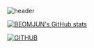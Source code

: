![header](https://capsule-render.vercel.app/api?type=waving&color=timeGradient&text=Welcome%20to%20Beomjun's%20GitHub%20👋&animation=twinkling&fontSize=35&fontAlignY=40&fontAlign=65&height=270)

[![BEOMJUN's GitHub stats](https://github-readme-stats.vercel.app/api?username=BeomjunKim123&include_all_commits=true&theme=nord&hide_border=true&count_private=true)](https://github.com/BeomjunKim123/github-readme-stats)

[![GITHUB](https://hits.seeyoufarm.com/api/count/incr/badge.svg?url=https%3A%2F%2Fgithub.com%2FBeomjunKim123&count_bg=%2300db9c&title_bg=%232F2E2E&icon=github.svg&icon_color=%23FFFFFF&title=GITHUB&edge_flat=false)](https://github.com/BeomjunKim123)

<!--
**BeomjunKim123/BeomjunKim123** is a ✨ _special_ ✨ repository because its `README.md` (this file) appears on your GitHub profile.

Here are some ideas to get you started:

- 🔭 I’m currently working on ...
- 🌱 I’m currently learning ...
- 👯 I’m looking to collaborate on ...
- 🤔 I’m looking for help with ...
- 💬 Ask me about ...
- 📫 How to reach me: ...
- 😄 Pronouns: ...
- ⚡ Fun fact: ...
-->
